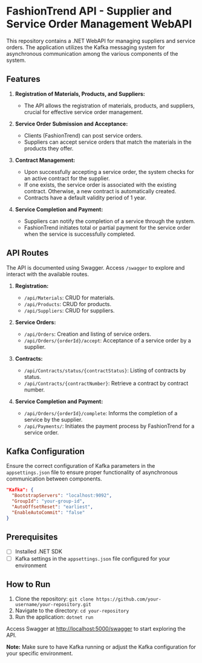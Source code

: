 # FashionTrend API - Supplier and Service Order Management WebAPI

This repository contains a .NET WebAPI for managing suppliers and service orders. The application utilizes the Kafka messaging system for asynchronous communication among the various components of the system.

## Features

1. **Registration of Materials, Products, and Suppliers:**
   - The API allows the registration of materials, products, and suppliers, crucial for effective service order management.

2. **Service Order Submission and Acceptance:**
   - Clients (FashionTrend) can post service orders.
   - Suppliers can accept service orders that match the materials in the products they offer.

3. **Contract Management:**
   - Upon successfully accepting a service order, the system checks for an active contract for the supplier.
   - If one exists, the service order is associated with the existing contract. Otherwise, a new contract is automatically created.
   - Contracts have a default validity period of 1 year.

4. **Service Completion and Payment:**
   - Suppliers can notify the completion of a service through the system.
   - FashionTrend initiates total or partial payment for the service order when the service is successfully completed.

## API Routes

The API is documented using Swagger. Access `/swagger` to explore and interact with the available routes.

1. **Registration:**
   - `/api/Materials`: CRUD for materials.
   - `/api/Products`: CRUD for products.
   - `/api/Suppliers`: CRUD for suppliers.

2. **Service Orders:**
   - `/api/Orders`: Creation and listing of service orders.
   - `/api/Orders/{orderId}/accept`: Acceptance of a service order by a supplier.

3. **Contracts:**
   - `/api/Contracts/status/{contractStatus}`: Listing of contracts by status.
   - `/api/Contracts/{contractNumber}`: Retrieve a contract by contract number.

4. **Service Completion and Payment:**
   - `/api/Orders/{orderId}/complete`: Informs the completion of a service by the supplier.
   - `/api/Payments/`: Initiates the payment process by FashionTrend for a service order.

## Kafka Configuration

Ensure the correct configuration of Kafka parameters in the `appsettings.json` file to ensure proper functionality of asynchronous communication between components.

```json
"Kafka": {
  "BootstrapServers": "localhost:9092",
  "GroupId": "your-group-id",
  "AutoOffsetReset": "earliest",
  "EnableAutoCommit": "false"
}
```

## Prerequisites

- [ ] Installed .NET SDK
- [ ] Kafka settings in the `appsettings.json` file configured for your environment

## How to Run

1. Clone the repository: `git clone https://github.com/your-username/your-repository.git`
2. Navigate to the directory: `cd your-repository`
3. Run the application: `dotnet run`

Access Swagger at [http://localhost:5000/swagger](http://localhost:5000/swagger) to start exploring the API.

**Note:** Make sure to have Kafka running or adjust the Kafka configuration for your specific environment.
